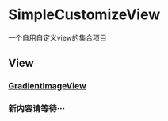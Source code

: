 # SimpleCustomizeView
一个自用自定义view的集合项目

## View
### [GradientImageView](https://github.com/HStanN/SimpleCustomizeView/blob/master/GradientImageView.md)
 
### 新内容请等待···
